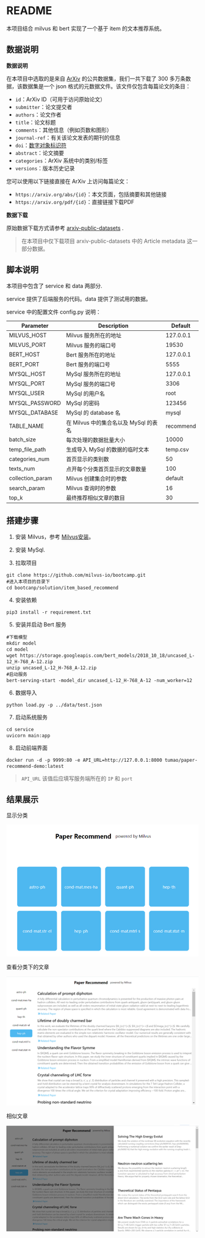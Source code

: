 # README

本项目结合 milvus 和 bert 实现了一个基于 item 的文本推荐系统。

## 数据说明

**数据说明**

在本项目中选取的是来自 [ArXiv](https://arxiv.org/) 的公共数据集，我们一共下载了 300 多万条数据，该数据集是一个 json 格式的元数据文件。该文件仅包含每篇论文的条目：

- `id`：ArXiv ID（可用于访问原始论文）
- `submitter`：论文提交者
- `authors`：论文作者
- `title`：论文标题
- `comments`：其他信息（例如页数和图形）
- `journal-ref`：有关该论文发表的期刊的信息
- `doi`：[数字对象标识符](https://www.doi.org/)
- `abstract`：论文摘要
- `categories`：ArXiv 系统中的类别/标签
- `versions`：版本历史记录

您可以使用以下链接直接在 ArXiv 上访问每篇论文：

- `https://arxiv.org/abs/{id}`：本文页面，包括摘要和其他链接
- `https://arxiv.org/pdf/{id}`：直接链接下载PDF

**数据下载**

原始数据下载方式请参考 [arxiv-public-datasets](https://github.com/mattbierbaum/arxiv-public-datasets) .

> 在本项目中仅下载项目 arxiv-public-datasets 中的 Article metadata 这一部分数据。



## 脚本说明

本项目中包含了 service 和 data 两部分.

service 提供了后端服务的代码。data 提供了测试用的数据。

service 中的配置文件 config.py 说明：

| Parameter        | Description                           | Default   |
| ---------------- | ------------------------------------- | --------- |
| MILVUS_HOST      | Milvus 服务所在的地址                 | 127.0.0.1 |
| MILVUS_PORT      | Milvus 服务的端口号                   | 19530     |
| BERT_HOST        | Bert 服务所在的地址                   | 127.0.0.1 |
| BERT_PORT        | Bert 服务的端口号                     | 5555      |
| MYSQL_HOST       | MySql 服务所在的地址                  | 127.0.0.1 |
| MYSQL_PORT       | MySql 服务的端口号                    | 3306      |
| MYSQL_USER       | MySql 的用户名                        | root      |
| MYSQL_PASSWORD   | MySql 的密码                          | 123456    |
| MYSQL_DATABASE   | MySql 的 database 名                  | mysql     |
| TABLE_NAME       | 在 Milvus 中的集合名以及 MySql 的表名 | recommend |
| batch_size       | 每次处理的数据批量大小                | 10000     |
| temp_file_path   | 生成导入 MySql 的数据的临时文本       | temp.csv  |
| categories_num   | 首页显示的类别数                      | 50        |
| texts_num        | 点开每个分类首页显示的文章数量        | 100       |
| collection_param | Milvus 创建集合时的参数               | default   |
| search_param     | Milvus 查询时的参数                   | 16        |
| top_k            | 最终推荐相似文章的数目                | 30        |



## 搭建步骤

1. 安装 Milvus，参考  [Milvus安装](https://milvus.io/cn/docs/v0.10.2/milvus_docker-cpu.md)。

2. 安装 MySql.

3. 拉取项目

```shell
git clone https://github.com/milvus-io/bootcamp.git
#进入本项目的目录下
cd bootcanp/solution/item_based_recommend
```

4. 安装依赖

```shell
pip3 install -r requirement.txt
```

5. 安装并启动 Bert 服务

```
#下载模型
mkdir model
cd model
wget https://storage.googleapis.com/bert_models/2018_10_18/uncased_L-12_H-768_A-12.zip
unzip uncased_L-12_H-768_A-12.zip
#启动服务
bert-serving-start -model_dir uncased_L-12_H-768_A-12 -num_worker=12
```

6. 数据导入

```shell
python load.py -p ../data/test.json
```

7. 启动系统服务

```shell
cd service
uvicorn main:app
```



8. 启动前端界面

```
docker run -d -p 9999:80 -e API_URL=http://127.0.0.1:8000 tumao/paper-recommend-demo:latest
```

> `API_URL` 该值后应填写服务端所在的 `IP` 和 `port`

## 结果展示

显示分类

![1600246331](img/1600246331.png)

查看分类下的文章

![1600246331](img/1600246467.png)

相似文章

![1600246331](img/1600246498.png)